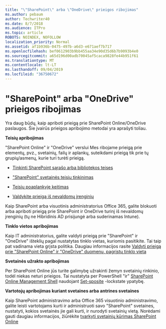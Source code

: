 ```yaml
---
title: "\"SharePoint\" arba \"OneDrive\" prieigos ribojimas"
ms.author: pebaum
author: Techwriter40
ms.date: 8/7/2018
ms.audience: ITPro
ms.topic: article
ROBOTS: NOINDEX, NOFOLLOW
localization_priority: Normal
ms.assetid: af1b936b-0475-497b-a6d3-e671aef7b717
ms.openlocfilehash: bef0612903b9bb455aa34e90d35d6b7b9093b4e0
ms.sourcegitcommit: a65d196d00adb70045af5caca9828fe44b951f61
ms.translationtype: MT
ms.contentlocale: lt-LT
ms.lasthandoff: 09/04/2019
ms.locfileid: "36750672"
---
```

# <a name="restrict-access-in-sharepoint-or-onedrive"></a>"SharePoint" arba "OneDrive" prieigos ribojimas

Yra daug būdų, kaip apriboti prieigą prie SharePoint Online/OneDrive paslaugos. Šie įvairūs prieigos apribojimo metodai yra aprašyti toliau. 

**Teisių apribojimas**

"SharePoint Online" ir "OneDrive" verslui Mes ribojame prieigą prie elementų, pvz., svetainių, failų ir aplankų, suteikdami prieigą tik prie tų grupių/asmenų, kurie turi turėti prieigą.

- [Tinkinti SharePoint sąrašo arba bibliotekos teises](https://support.office.com/article/Customize-permissions-for-a-SharePoint-list-or-library-02d770f3-59eb-4910-a608-5f84cc297782)

- ["SharePoint" svetainės teisių tinkinimas](https://docs.microsoft.com/sharepoint/customize-sharepoint-site-permissions)

- [Teisių poaplankyje keitimas](https://support.office.com/article/Change-the-permissions-on-a-subfolder-5427BD7C-F20A-4F75-8CF2-5359DD45A1A6)

- [Valdykite prieigą iš nevaldomų įrenginių](https://docs.microsoft.com/sharepoint/control-access-from-unmanaged-devices)

Kaip SharePoint arba visuotinis administratorius Office 365, galite blokuoti arba apriboti prieigą prie SharePoint ir OneDrive turinį iš nevaldomų įrenginių (tų ne Hibridinis AD prisijungė arba suderinamas Intune).

**Tinklo vietos apribojimas**

Kaip IT administratorius, galite valdyti prieigą prie "SharePoint" ir "OneDrive" išteklių pagal nustatytas tinklo vietas, kuriomis pasitikite. Tai taip pat vadinama vieta grįsta politika. Daugiau informacijos rasite [Valdyti prieigą prie "SharePoint Online" ir "OneDrive" duomenų, pagrįstų tinklo vieta](https://docs.microsoft.com/sharepoint/control-access-based-on-network-location)

**Svetainės užrakto apribojimas** 

Per SharePoint Online jūs turite galimybę užrakinti žemyn svetainių rinkinio, todėl niekas neturi prieigos. Tai nustatyta per PowerShell "ir" [SharePoint Online Management Shell](https://docs.microsoft.com/powershell/sharepoint/sharepoint-online/connect-sharepoint-online?view=sharepoint-ps) naudojant [Set-sposite](https://docs.microsoft.com/powershell/module/sharepoint-online/set-sposite?view=sharepoint-ps) -lockstate ypatybę.

**Vartotojų apribojimas kuriant svetaines arba antrines svetaines**

Kaip SharePoint administravimo arba Office 365 visuotinio administravimo, galite leisti vartotojams kurti ir administruoti savo "SharePoint" svetaines, nustatyti, kokios svetainės jie gali kurti, ir nurodyti svetainių vietą. Norėdami gauti daugiau informacijos, žiūrėkite [tvarkyti svetainių kūrimas SharePoint Online](https://docs.microsoft.com/sharepoint/manage-site-creation)

